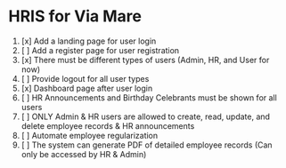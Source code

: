 # HRIS for Via Mare

1. [x] Add a landing page for user login
2. [ ] Add a register page for user registration
3. [x] There must be different types of users (Admin, HR, and User for now)
4. [ ] Provide logout for all user types
5. [x] Dashboard page after user login
6. [ ] HR Announcements and Birthday Celebrants must be shown for all users
7. [ ] ONLY Admin & HR users are allowed to create, read, update, and delete employee records & HR announcements
8. [ ] Automate employee regularization
9. [ ] The system can generate PDF of detailed employee records (Can only be accessed by HR & Admin)
